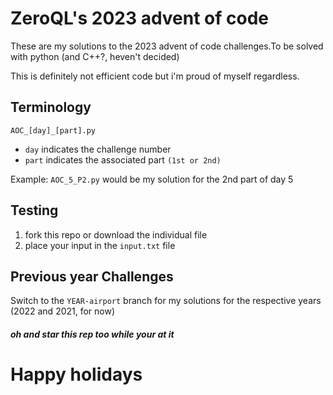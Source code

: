 # ZeroQL's 2023 advent of code
These are my solutions to the 2023 advent of code challenges.To be solved with python (and C++?, heven't decided)

This is definitely not efficient code but i'm proud of myself regardless.

## Terminology
```AOC_[day]_[part].py```
- ``day`` indicates the challenge number
- ``part`` indicates the associated part ``(1st or 2nd)``

Example: ``AOC_5_P2.py`` would be my solution for the 2nd part of day 5

## Testing

1. fork this repo or download the individual file
2. place your input in the ``input.txt`` file

## Previous year Challenges

Switch to the ``YEAR-airport`` branch for my solutions for the respective years (2022 and 2021, for now)

##### oh and star this rep too while your at it 

# Happy holidays
